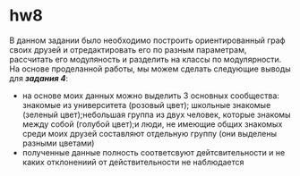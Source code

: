 # hw8

В данном задании было необходимо построить ориентированный граф своих друзей и отредактировать его по разным параметрам, рассчитать его модуляность и разделить на классы по модулярности. На основе проделанной работы, мы можем сделать следующие выводы для **_задания 4_**:
* на основе моих данных можно выделить 3 основных сообщества: знакомые из университета (розовый цвет); школьные знакомые (зеленый цвет);небольшая группа из двух человек, которые знакомы между собой (голубой цвет);и люди, не имеющие общих знакомых среди моих друзей составляют отдельную группу (они выделены разными цветами)
* полученные данные полность соответсвуют дейтсвительности и не каких отклонениий от действительности не наблюдается
